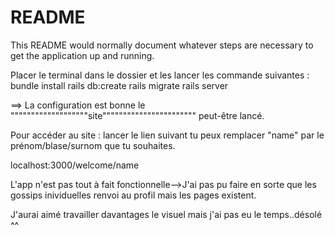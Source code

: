 # README

This README would normally document whatever steps are necessary to get the
application up and running.

Placer le terminal dans le dossier et les lancer les commande suivantes :
bundle install
rails db:create
rails migrate
rails server

==> La configuration est bonne le """""""""""""""""""site""""""""""""""""""""""" peut-être lancé.

Pour accéder au site : lancer le lien suivant tu peux remplacer "name"  par le prénom/blase/surnom que tu souhaites.

localhost:3000/welcome/name

L'app n'est pas tout à fait fonctionnelle-->J'ai pas pu faire en sorte que les gossips inividuelles renvoi au profil mais les pages existent.

J'aurai aimé travailler davantages le visuel mais j'ai pas eu le temps..désolé ^^

